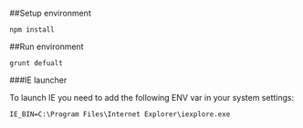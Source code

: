 ##Setup environment

```
npm install
```

##Run environment

```
grunt defualt
```
###IE launcher

To launch IE you need to add the following ENV var in your system settings:

```
IE_BIN=C:\Program Files\Internet Explorer\iexplore.exe
```